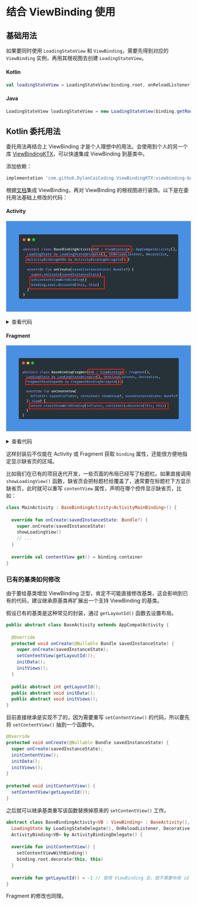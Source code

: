 # 结合 ViewBinding 使用

## 基础用法

如果要同时使用 `LoadingStateView` 和 `ViewBinding`，需要先得到对应的 `ViewBinding` 实例，再用其根视图去创建 `LoadingStateView`。

<!-- tabs:start -->

#### **Kotlin**

```kotlin
val loadingStateView = LoadingStateView(binding.root, onReloadListener)
```

#### **Java**

```java
LoadingStateView loadingStateView = new LoadingStateView(binding.getRoot(), onReloadListener); 
```

<!-- tabs:end -->

## Kotlin 委托用法

委托用法再结合上 ViewBinding 才是个人理想中的用法。会使用到个人的另一个库 [ViewBindingKTX](https://github.com/DylanCaiCoding/ViewBindingKTX)，可以快速集成 ViewBinding 到基类中。

添加依赖：

```groovy
implementation 'com.github.DylanCaiCoding.ViewBindingKTX:viewbinding-base:2.1.0'
```

根据[文档](https://dylancaicoding.github.io/ViewBindingKTX/#/zh/baseclass)集成 ViewBinding，再对 ViewBinding 的根视图进行装饰。以下是在委托用法基础上修改的代码：

<!-- tabs:start -->

#### **Activity**

![img.png](../img/base_binding_activity_code.png)

<details>
  <summary>查看代码</summary>

```kotlin
abstract class BaseBindingActivity<VB : ViewBinding> : AppCompatActivity(),
  LoadingState by LoadingStateDelegate(), OnReloadListener, Decorative,
  ActivityBinding<VB> by ActivityBindingDelegate() {

  override fun onCreate(savedInstanceState: Bundle?) {
    super.onCreate(savedInstanceState)
    setContentViewWithBinding()
    binding.root.decorate(this, this)
  }
}
```

</details>

#### **Fragment**

![img.png](../img/base_binding_fragment_code.png)

<details>
  <summary>查看代码</summary>

```kotlin
abstract class BaseBindingFragment<VB : ViewBinding> : Fragment(),
  LoadingState by LoadingStateDelegate(), OnReloadListener, Decorative,
  FragmentBinding<VB> by FragmentBindingDelegate() {

  override fun onCreateView(
    inflater: LayoutInflater, container: ViewGroup?, savedInstanceState: Bundle?
  ): View? {
    return createViewWithBinding(inflater, container).decorate(this, this)
  }
}
```

</details>

<!-- tabs:end -->

这样封装后不仅能在 Activity 或 Fragment 获取 `binding` 属性，还能很方便地指定显示缺省页的区域。

比如我们在已有的项目迭代开发，一些页面的布局已经写了标题栏。如果直接调用 `showLoadingView()` 函数，缺省页会把标题栏给覆盖了，通常要在标题栏下方显示缺省页，此时就可以重写 `contentView` 属性，声明在哪个控件显示缺省页，比如：

```kotlin
class MainActivity : BaseBindingActivity<ActivityMainBinding>() {

  override fun onCreate(savedInstanceState: Bundle?) {
    super.onCreate(savedInstanceState)
    showLoadingView()
    // ...
  }
  
  override val contentView get() = binding.container
}
```

### 已有的基类如何修改

由于要给基类增加 ViewBinding 泛型，肯定不可能直接修改基类，这会影响到已有的代码，建议继承原基类再扩展出一个支持 ViewBinding 的基类。

假设已有的基类是这种常见的封装，通过 `getLayoutId()` 函数去设置布局。

```java
public abstract class BaseActivity extends AppCompatActivity {

  @Override
  protected void onCreate(@Nullable Bundle savedInstanceState) {
    super.onCreate(savedInstanceState);
    setContentView(getLayoutId());
    initData();
    initViews();
  }

  public abstract int getLayoutId();
  public abstract void initData();
  public abstract void initViews();
}
```

目前直接继承是实现不了的，因为需要重写 `setContentView()` 的代码，所以要先将 `setContentView()` 抽到一个函数中。

```java
@Override
protected void onCreate(@Nullable Bundle savedInstanceState) {
  super.onCreate(savedInstanceState);
  initContentView();
  initData();
  initViews();
}

protected void initContentView() {
  setContentView(getLayoutId());
}
```

之后就可以继承基类重写该函数替换掉原来的 `setContentView()` 工作。

```kotlin
abstract class BaseBindingActivity<VB : ViewBinding> : BaseActivity(),
  LoadingState by LoadingStateDelegate(), OnReloadListener, Decorative,
  ActivityBinding<VB> by ActivityBindingDelegate() {

  override fun initContentView() {
    setContentViewWithBinding()
    binding.root.decorate(this, this)
  }

  override fun getLayoutId() = -1 // 使用 ViewBinding 后，就不需要布局 id 了
}
```

Fragment 的修改也同理。